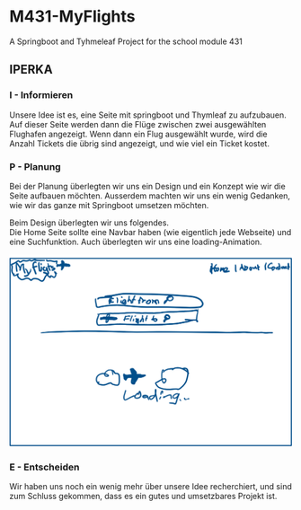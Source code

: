 # M431-MyFlights

A Springboot and Tyhmeleaf Project for the school module 431

## IPERKA

### I - Informieren
Unsere Idee ist es, eine Seite mit springboot und Thymleaf zu aufzubauen. Auf dieser Seite werden dann die Flüge zwischen zwei ausgewählten Flughafen angezeigt. Wenn dann ein Flug ausgewählt wurde, wird die Anzahl Tickets die übrig sind angezeigt, und wie viel ein Ticket kostet.
### P - Planung
Bei der Planung überlegten wir uns ein Design und ein Konzept wie wir die Seite aufbauen möchten. Ausserdem machten wir uns ein wenig Gedanken, wie wir das ganze mit Springboot umsetzen möchten.

Beim Design überlegten wir uns folgendes.<br>
Die Home Seite sollte eine Navbar haben (wie eigentlich jede Webseite) und eine Suchfunktion. Auch überlegten wir uns eine loading-Animation.

![Home Seite](./images/Image_Planung_Home1.png)

### E - Entscheiden
Wir haben uns noch ein wenig mehr über unsere Idee recherchiert, und sind zum Schluss gekommen, dass es ein gutes und umsetzbares Projekt ist.